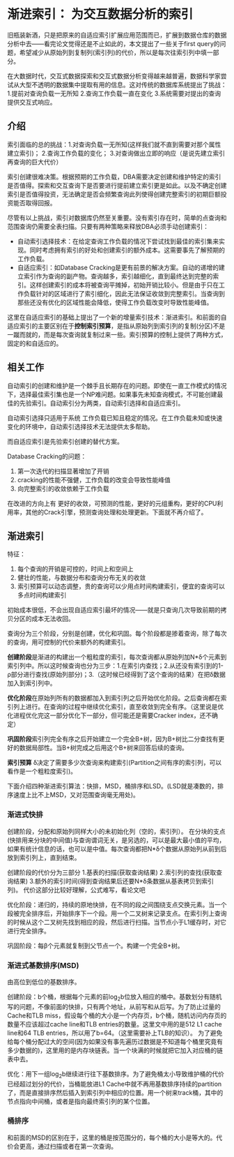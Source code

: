 # 渐进索引： 为交互数据分析的索引
旧瓶装新酒，只是把原来的自适应索引扩展应用范围而已，扩展到数据仓库的数据分析中去——看完论文觉得还是不止如此的，本文提出了一些关于first query的问题，希望减少从原始列到复制列(索引列)的代价，所以是每次往索引列中填一部分。

在大数据时代，交互式数据探索和交互式数据分析变得越来越普遍，数据科学家尝试从大型不透明的数据集中提取有用的信息。这对传统的数据库系统提出了挑战：1.提前对查询负载一无所知 2.查询工作负载一直在变化 3.系统需要对提出的查询提供交互式响应。


## 介绍

索引面临的总的挑战：1.对查询负载一无所知(这样我们就不直到需要对那个属性建立索引)； 2.查询工作负载的变化； 3.对查询做出立即的响应（是说先建立索引再查询的巨大代价）

索引创建很难决策。根据预期的工作负载，DBA需要决定创建和维护特定的索引是否值得。探索和交互查询下是否要进行提前建立索引更是如此。以及不确定创建索引是否值得投资，无法确定是否会频繁查询此列使得创建完整索引的初期巨额投资能否取得回报。

尽管有以上挑战，索引对数据库仍然至关重要。没有索引存在时，简单的点查询和范围查询仍需要全表扫描。只要有两种策略来释放DBA必须手动创建索引：
+ 自动索引选择技术：在给定查询工作负载的情况下尝试找到最佳的索引集来实现。同时考虑拥有索引的好处和创建索引的额外成本。这需要事先了解预期的工作负载。
+ 自适应索引：如Database Cracking是更有前景的解决方案。自动的递增的建立索引作为查询的副产物。查询越多，索引越细化，直到最终达到完整的索引。这样创建索引的成本将被查询平摊掉，初始开销比较小。但是由于只在工作负载针对的区域进行了索引细化，因此无法保证收敛到完整索引。当查询到那些还没有优化的区域性能会降低，使得工作负载改变时导致性能峰值。

这里在自适应索引的基础上提出了一个新的增量索引技术：渐进索引。和前面的自适应索引的主要区别在于**控制索引预算**，是指从原始列到索引列的复制(分区)不是一蹴而就的，而是每次查询就复制过来一些。索引预算的控制上提供了两种方式，固定的和自适应的。

## 相关工作
自动索引的创建和维护是一个棘手且长期存在的问题。即使在一直工作模式的情况下，选择最佳索引集也是一个NP难问题。如果事先未知查询模式，不可能创建最佳的先验索引。自动索引分为两类，自动索引选择和自适应索引。

自动索引选择只适用于系统 工作负载已知且稳定的情况。在工作负载未知或快速变化的环境中，自动索引选择技术无法提供太多帮助。

而自适应索引是先验索引创建的替代方案。

Database Cracking的问题：
1. 第一次迭代的扫描显著增加了开销
2. cracking的性能不强健，工作负载的改变会导致性能峰值
3. 向完整索引的收敛依赖于工作负载
   
在改进的方向上有 更好的收敛，可预测的性能，更好的元组重构，更好的CPU利用率，其他的Crack引擎，预测查询处理和处理更新。下面就不再介绍了。

## 渐进索引
特征：
1. 每个查询的开销是可控的，时间上和空间上
2. 健壮的性能，与数据分布和查询分布无关的收敛
3. 索引预算可以动态调整，贵的查询可以少用点时间构建索引，便宜的查询可以多点时间构建索引
   
初始成本很低，不会出现自适应索引最坏的情况——就是只查询几次导致前期的拷贝分区的成本无法收回。

查询分为三个阶段，分别是创建，优化和巩固。每个阶段都是掺着查询，除了每次的查询，用可控制的代价来额外的构建索引。

**创建阶段**是渐进的构建出一个粗粒度的索引，每次查询都从原始列加N*δ个元素到索引列中。所以这时候查询也分为三步：1.在索引内查找；2.从还没有索引到的1-ρ部分进行查找(原始列部分)；3.（这时候已经得到了这个查询的结果）在把δ数据加入到索引列中。

**优化阶段**在原始列所有的数据都加入到索引列之后开始优化阶段。之后查询都在索引列上进行。在查询的过程中继续优化索引，直至收敛到完全有序。（这里说是优化进程优化完这一部分优化下一部分，但可能还是需要Cracker index，还不确定）

**巩固阶段**索引列完全有序之后开始建立一个完全B+树，因为B+树比二分查找有更好的数据局部性。当B+树完成之后用这个B+树来回答后续的查询。

**索引预算** δ决定了需要多少次查询来构建索引(Partition之间有序的索引列，可以看作是一个粗粒度索引)。

下面介绍四种渐进索引算法：快排，MSD，桶排序和LSD。(LSD就是凑数的，排序速度上比不上MSD，又对范围查询毫无用处)。


### 渐进式快排
创建阶段，分配和原始列同样大小的未初始化列（空的，索引列）。
在分块的支点(快排用来分块的中间值)与查询谓词无关，是另选的，可以是最大最小值的平均，如果有统计信息的话，也可以是中值。每次查询都把N*δ个数据从原始列从前到后放到索引列上，直到结束。

创建阶段的代价分为三部分 1.基表的扫描(获取查询结果) 2.索引列的查找(获取查询结果) 3.额外的索引时间(得到查询结果后还要N*δ条数据从基表拷贝到索引列)。
代价这部分比较好理解，公式难写，看论文吧


优化阶段：递归的，持续的原地快排，在不同的段之间围绕支点交换元素。当一个段被完全排序后，开始排序下一个段。用一个二叉树来记录支点。在索引列上查询的时候从这个二叉树先找到相应的段，然后进行扫描。当节点小于L1缓存时，对它进行完全排序。

巩固阶段：每β个元素就复制到父节点一个。构建一个完全B+树。

### 渐进式基数排序(MSD)
由高位到低位的基数排序。

创建阶段：b个桶，根据每个元素的前log<sub>2</sub>b位放入相应的桶中。基数划分有随机写的问题，不像前面的快排，只有两个地址，从前写和从后写。为了防止过量的Cache和TLB miss，假设每个桶的大小是一个内存页，b个桶，随机访问内存页的数量不应该超过cache line和TLB entries的数量。这里文中用的是512 L1 cache line和64 TLB entries，所以用了b=64。（这里需要补上TLB的知识）。
为了避免给每个桶分配过大的空间(因为如果没有事先遍历过数据是不知道每个桶里究竟有多少数据的)，这里用的是内存块链表。当一个块满的时候就把它加入对应桶的链表中去。

优化：用下一组log<sub>2</sub>b继续进行往下基数排序。为了避免桶太小导致维护桶的代价已经超过划分的代价，当桶能放进L1 Cache中就不再用基数排序持续的partition了，而是直接排序然后插入到索引列中相应的位置。用一个树来track桶，其中的节点指向中间桶，或者是指向最终索引列的某个位置。

### 桶排序
和前面的MSD的区别在于，这里的桶是按范围分的，每个桶的大小是等大的。代价会更高，通过扫描或者在第一次查询。
